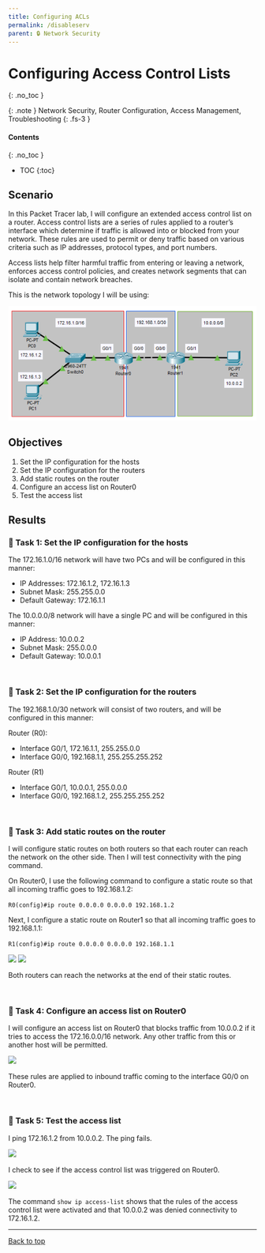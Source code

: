 ```yaml
---
title: Configuring ACLs
permalink: /disableserv
parent: 🔒 Network Security
---
```

# Configuring Access Control Lists
{: .no_toc }

{: .note }
Network Security, Router Configuration, Access Management, Troubleshooting
{: .fs-3 }

#### Contents
{: .no_toc }
- TOC
{:toc}

## Scenario
In this Packet Tracer lab, I will configure an extended access control list on a router. Access control lists are a series of rules applied to a router’s interface which determine if traffic is allowed into or blocked from your network. These rules are used to permit or deny traffic based on various criteria such as IP addresses, protocol types, and port numbers.

Access lists help filter harmful traffic from entering or leaving a network, enforces access control policies, and creates network segments that can isolate and contain network breaches.

This is the network topology I will be using:

![](/assets/images/101netplus/28_eacl/topology.png)

## Objectives

1. Set the IP configuration for the hosts
2. Set the IP configuration for the routers
3. Add static routes on the router
4. Configure an access list on Router0
5. Test the access list

## Results
### 📄 Task 1: Set the IP configuration for the hosts

The 172.16.1.0/16 network will have two PCs and will be configured in this manner:

- IP Addresses: 172.16.1.2, 172.16.1.3
- Subnet Mask: 255.255.0.0
- Default Gateway: 172.16.1.1

The 10.0.0.0/8 network will have a single PC and will be configured in this manner:

- IP Address: 10.0.0.2
- Subnet Mask: 255.0.0.0
- Default Gateway: 10.0.0.1 

<br>

### 📄 Task 2: Set the IP configuration for the routers

The 192.168.1.0/30 network will consist of two routers, and will be configured in this manner:

Router (R0):
- Interface G0/1, 172.16.1.1, 255.255.0.0
- Interface G0/0, 192.168.1.1, 255.255.255.252

Router (R1)
- Interface G0/1, 10.0.0.1, 255.0.0.0
- Interface G0/0, 192.168.1.2, 255.255.255.252

<br>

### 📄 Task 3: Add static routes on the router

I will configure static routes on both routers so that each router can reach the network on the other side. Then I will test connectivity with the ping command. 

On Router0, I use the following command to configure a static route so that all incoming traffic goes to 192.168.1.2:

```R0(config)#ip route 0.0.0.0 0.0.0.0 192.168.1.2```

Next, I configure a static route on Router1 so that all incoming traffic goes to 192.168.1.1:

```R1(config)#ip route 0.0.0.0 0.0.0.0 192.168.1.1```

![](/assets/images/101netplus/28_eacl/R0_pingtest.png)
![](/assets/images/101netplus/28_eacl/R1_pingtest.png)

Both routers can reach the networks at the end of their static routes.

<br>

### 📄 Task 4: Configure an access list on Router0

I will configure an access list on Router0 that blocks traffic from 10.0.0.2 if it tries to access the 172.16.0.0/16 network. Any other traffic from this or another host will be permitted.

![](/assets/images/101netplus/28_eacl/eACL.png)

These rules are applied to inbound traffic coming to the interface G0/0 on Router0.

<br>

### 📄 Task 5: Test the access list

I ping 172.16.1.2 from 10.0.0.2. The ping fails.

![](/assets/images/101netplus/28_eacl/PC2_pingtest_acltest.png)

I check to see if the access control list was triggered on Router0.

![](/assets/images/101netplus/28_eacl/R0_accesslisthits.png)

The command ```show ip access-list``` shows that the rules of the access control list were activated and that 10.0.0.2 was denied connectivity to 172.16.1.2.

---

<a href="#top" id="back-to-top">Back to top</a>